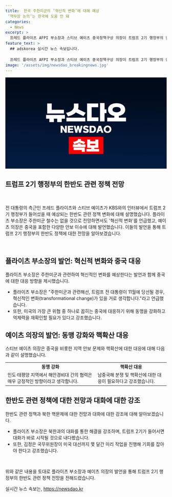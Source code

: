 ```yaml
---
title:  한국 주한미군의 ‘혁신적 변화’에 대해 예상
 ‘핵무장 논의’는 한국에 도움 안 돼
categories:
  - News
excerpt: >
  프레드 플라이츠 AFPI 부소장과 스티브 예이츠 중국정책구상 의장이 트럼프 2기 행정부의 한반도 관련 정책 변화를 설명했습니다. 주한미군 철수 전망과 중국에 맞서는 방향, 남중국해 분쟁 관련 동맹의 역할 등을 강조했으며, 핵확산 문제와 북핵 해결을 위한 대화의 중요성을 강조했습니다. 또한, 김정은 국무위원장과의 전제조건으로 러시아 지원 중단을 언급하며, 트럼프 2기가 들어서면 대화가 시작될 거란 전망을 내다봤습니다.
feature_text: >
  ## adskorea 실시간 뉴스 속보입니다.

  프레드 플라이츠 AFPI 부소장과 스티브 예이츠 중국정책구상 의장이 트럼프 2기 행정부의 한반도 관련 정책 변화를 설명했습니다. 주한미군 철수 전망과 중국에 맞서는 방향, 남중국해 분쟁 관련 동맹의 역할 등을 강조했으며, 핵확산 문제와 북핵 해결을 위한 대화의 중요성을 강조했습니다. 또한, 김정은 국무위원장과의 전제조건으로 러시아 지원 중단을 언급하며, 트럼프 2기가 들어서면 대화가 시작될 거란 전망을 내다봤습니다.
image: '/assets/img/newsdao_breakingnews.jpg'
---
```


<p><img src="/assets/img/newsdao_breakingnews.jpg" alt="adskorea 속보" /></p>

<h2 data-ke-size="size26">트럼프 2기 행정부의 한반도 관련 정책 전망</h2>

<p data-ke-size="size16">&nbsp;</p>

<p>전 대통령의 측근인 프레드 플라이츠와 스티브 예이츠가 KBS와의 인터뷰에서 트럼프 2기 행정부가 들어섰을 때 예상되는 한반도 관련 정책 변화에 대해 설명했습니다. 플라이츠 부소장은 주한미군 철수는 없을 것으로 전망하면서도 '혁신적 변화'를 언급했고, 예이츠 의장은 중국을 포함한 다양한 안보 이슈에 대해 발언했습니다. 이들의 발언을 통해 트럼프 2기 행정부의 한반도 정책에 대한 전망을 알아보겠습니다.</p>

<p data-ke-size="size16">&nbsp;</p>

<h2 data-ke-size="size26">플라이츠 부소장의 발언: 혁신적 변화와 중국 대응</h2>

<p data-ke-size="size16">플라이츠 부소장은 주한미군과 관련하여 혁신적인 변화를 예상한다는 발언과 함께 중국에 대한 대응 방향을 제시했습니다. </p>

<ul>
  <li>플라이츠 부소장은 "주한미군과 관련해선, 트럼프 전 대통령이 11월에 당선될 경우, 혁신적인 변화(transformational change)가 있을 거로 생각합니다."라고 언급했습니다.</li>
  <li>또한, 미국의 가장 큰 위협 중 하나로 꼽히는 중국에 대응하기 위해 동맹을 강화하고 억제력을 재확인할 필요가 있다고 강조했습니다.</li>
</ul>

<h2 data-ke-size="size26">예이츠 의장의 발언: 동맹 강화와 핵확산 대응</h2>

<p data-ke-size="size16">스티브 예이츠 의장은 중국을 비롯한 지역 안보 문제와 핵확산에 대한 대응에 대해 다음과 같이 설명했습니다.</p>

<table>
  <tr>
    <td style="text-align: center; height: 17px;"><b>동맹 강화</b></td>
    <td style="text-align: center; height: 17px;"><b>핵확산 대응</b></td>
  </tr>
  <tr>
    <td>인도·태평양 지역에서 해안경비대 간의 협력은 매우 긍정적인 방향이라고 생각합니다.</td>
    <td>남중국해 분쟁 및 핵확산에 대한 대응이 필요하다고 강조했습니다.</td>
  </tr>
</table>

<h2 data-ke-size="size26">한반도 관련 정책에 대한 전망과 대화에 대한 강조</h2>

<p data-ke-size="size16">한반도 관련 정책과 북한 핵문제에 대한 전망과 대화에 대한 강조에 대해 알아보겠습니다.</p>

<ul>
  <li>플라이츠 부소장은 북한과의 대화를 통한 해결을 강조하며, 트럼프 2기가 들어서면 대화가 바로 시작될 것으로 내다봤습니다.</li>
  <li>또한, 김정은 국무위원장이 미국 대선까지 몇 달간 미리 작업을 진행해 기회를 잡아야 한다고 강조했습니다.</li>
</ul>

<p data-ke-size="size16">&nbsp;</p>

<p>위와 같은 내용을 토대로 플라이츠 부소장과 예이츠 의장의 발언을 통해 트럼프 2기 행정부의 한반도 관련 정책 전망을 전해드렸습니다.</p>
실시간 뉴스 속보는, <a href="https://newsdao.kr" rel="dofollow">https://newsdao.kr</a>


